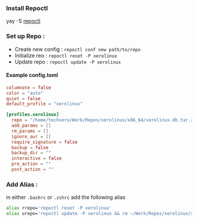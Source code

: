 ### Install Repoctl

yay -S [repoctl](https://github.com/cassava/repoctl)

### Set up Repo :  

- Create new config : `repoctl conf new path/to/repo`
- Initialize reo : `repoctl reset -P xerolinux`
- Update repo : `repoctl update -P xerolinux`

#### Example config.toml

```toml
columnate = false
color = "auto"
quiet = false
default_profile = "xerolinux"

[profiles.xerolinux]
  repo = "/home/techxero/Work/Repos/xerolinux/x86_64/xerolinux.db.tar.zst"
  add_params = []
  rm_params = []
  ignore_aur = []
  require_signature = false
  backup = false
  backup_dir = ""
  interactive = false
  pre_action = ""
  post_action = ""
```

### Add Alias :

in either `.bashrc` or `.zshrc` add the following alias

```Bash
alias rrepo='repoctl reset -P xerolinux'
alias urepo='repoctl update -P xerolinux && rm ~/Work/Repos/xerolinux/x86_64/*.old'
```
